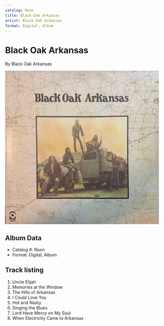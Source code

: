 ```yaml
---
catalog: Roon
title: Black Oak Arkansas
artist: Black Oak Arkansas
format: Digital, Album
---
```


# Black Oak Arkansas

By Black Oak Arkansas

![](../../assets/albumcovers/Black_Oak_Arkansas-Black_Oak_Arkansas.png)

## Album Data

- Catalog #: Roon
- Format: Digital, Album


## Track listing


1. Uncle Elijah
2. Memories at the Window
3. The Hills of Arkansas
4. I Could Love You
5. Hot and Nasty
6. Singing the Blues
7. Lord Have Mercy on My Soul
8. When Electricity Came to Arkansas

